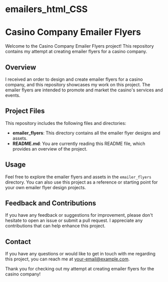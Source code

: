 # emailers_html_CSS

# Casino Company Emailer Flyers

Welcome to the Casino Company Emailer Flyers project! This repository contains my attempt at creating emailer flyers for a casino company. 

## Overview

I received an order to design and create emailer flyers for a casino company, and this repository showcases my work on this project. The emailer flyers are intended to promote and market the casino's services and events.

## Project Files

This repository includes the following files and directories:

- **emailer_flyers**: This directory contains all the emailer flyer designs and assets.
- **README.md**: You are currently reading this README file, which provides an overview of the project.

## Usage

Feel free to explore the emailer flyers and assets in the `emailer_flyers` directory. You can also use this project as a reference or starting point for your own emailer flyer design projects.

## Feedback and Contributions

If you have any feedback or suggestions for improvement, please don't hesitate to open an issue or submit a pull request. I appreciate any contributions that can help enhance this project.

## Contact

If you have any questions or would like to get in touch with me regarding this project, you can reach me at [your-email@example.com](mailto:your-email@example.com).

Thank you for checking out my attempt at creating emailer flyers for the casino company!

